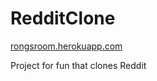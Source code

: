 # RedditClone

[rongsroom.herokuapp.com](https://www.rongsroom.herokuapp.com)

Project for fun that clones Reddit
